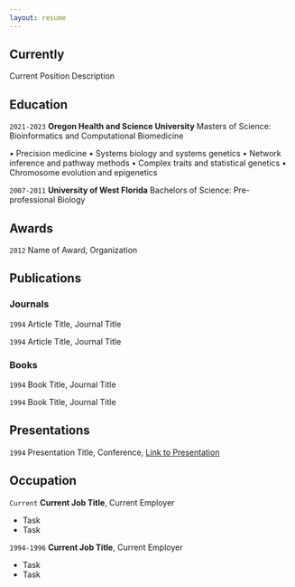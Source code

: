 ```yaml
---
layout: resume
---
```

## Currently

Current Position Description

## Education

`2021-2023`
__Oregon Health and Science University__
Masters of Science: Bioinformatics and Computational Biomedicine

•	Precision medicine
•	Systems biology and systems genetics
•	Network inference and pathway methods
•	Complex traits and statistical genetics
•	Chromosome evolution and epigenetics

`2007-2011`
__University of West Florida__
Bachelors of Science: Pre-professional Biology

## Awards

`2012`
Name of Award, Organization 

## Publications

<!-- A list is also available [online](https://scholar.google.co.uk/citations?user=LTOTl0YAAAAJ) -->

### Journals

`1994`
Article Title, Journal Title

`1994`
Article Title, Journal Title

### Books

`1994`
Book Title, Journal Title

`1994`
Book Title, Journal Title


## Presentations

`1994`
Presentation Title, Conference, <a href="https://MyWebsite.tld/presentation1">Link to Presentation</a>


## Occupation

`Current`
__Current Job Title__, Current Employer 

- Task
- Task

`1994-1996`
__Current Job Title__, Current Employer 

- Task
- Task



<!-- ### Footer

Last updated: May 2013 -->


